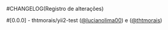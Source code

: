 #CHANGELOG(Registro de alterações)

#[0.0.0] - thtmorais/yii2-test ([@lucianolima00](https://gitlab.com/lucianolima00)) e ([@thtmorais](https://gitlab.com/thtmorais))
